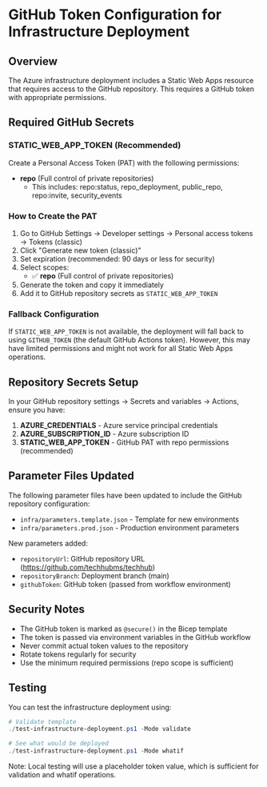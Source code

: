 # GitHub Token Configuration for Infrastructure Deployment

## Overview

The Azure infrastructure deployment includes a Static Web Apps resource that requires access to the GitHub repository. This requires a GitHub token with appropriate permissions.

## Required GitHub Secrets

### STATIC_WEB_APP_TOKEN (Recommended)

Create a Personal Access Token (PAT) with the following permissions:
- **repo** (Full control of private repositories)
  - This includes: repo:status, repo_deployment, public_repo, repo:invite, security_events

### How to Create the PAT

1. Go to GitHub Settings → Developer settings → Personal access tokens → Tokens (classic)
2. Click "Generate new token (classic)"
3. Set expiration (recommended: 90 days or less for security)
4. Select scopes:
   - ✅ **repo** (Full control of private repositories)
5. Generate the token and copy it immediately
6. Add it to GitHub repository secrets as `STATIC_WEB_APP_TOKEN`

### Fallback Configuration

If `STATIC_WEB_APP_TOKEN` is not available, the deployment will fall back to using `GITHUB_TOKEN` (the default GitHub Actions token). However, this may have limited permissions and might not work for all Static Web Apps operations.

## Repository Secrets Setup

In your GitHub repository settings → Secrets and variables → Actions, ensure you have:

1. **AZURE_CREDENTIALS** - Azure service principal credentials
2. **AZURE_SUBSCRIPTION_ID** - Azure subscription ID
3. **STATIC_WEB_APP_TOKEN** - GitHub PAT with repo permissions (recommended)

## Parameter Files Updated

The following parameter files have been updated to include the GitHub repository configuration:

- `infra/parameters.template.json` - Template for new environments
- `infra/parameters.prod.json` - Production environment parameters

New parameters added:
- `repositoryUrl`: GitHub repository URL (https://github.com/techhubms/techhub)
- `repositoryBranch`: Deployment branch (main)
- `githubToken`: GitHub token (passed from workflow environment)

## Security Notes

- The GitHub token is marked as `@secure()` in the Bicep template
- The token is passed via environment variables in the GitHub workflow
- Never commit actual token values to the repository
- Rotate tokens regularly for security
- Use the minimum required permissions (repo scope is sufficient)

## Testing

You can test the infrastructure deployment using:

```powershell
# Validate template
./test-infrastructure-deployment.ps1 -Mode validate

# See what would be deployed
./test-infrastructure-deployment.ps1 -Mode whatif
```

Note: Local testing will use a placeholder token value, which is sufficient for validation and whatif operations.
